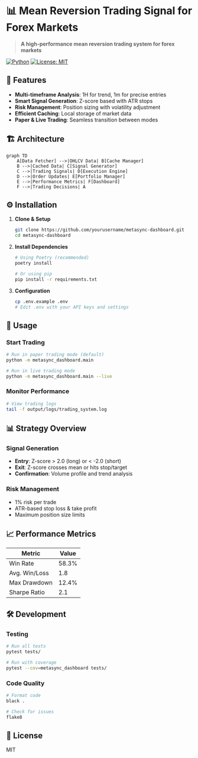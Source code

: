 # 📊 Mean Reversion Trading Signal for Forex Markets

> **A high-performance mean reversion trading system for forex markets**

[![Python](https://img.shields.io/badge/Python-3.9+-blue.svg)](https://www.python.org/)
[![License: MIT](https://img.shields.io/badge/License-MIT-yellow.svg)](LICENSE)

## 🚀 Features

- **Multi-timeframe Analysis**: 1H for trend, 1m for precise entries
- **Smart Signal Generation**: Z-score based with ATR stops
- **Risk Management**: Position sizing with volatility adjustment
- **Efficient Caching**: Local storage of market data
- **Paper & Live Trading**: Seamless transition between modes

## 🏗️ Architecture

```mermaid
graph TD
    A[Data Fetcher] -->|OHLCV Data| B[Cache Manager]
    B -->|Cached Data| C[Signal Generator]
    C -->|Trading Signals| D[Execution Engine]
    D -->|Order Updates| E[Portfolio Manager]
    E -->|Performance Metrics| F[Dashboard]
    F -->|Trading Decisions| A
```

## ⚙️ Installation

1. **Clone & Setup**
   ```bash
   git clone https://github.com/yourusername/metasync-dashboard.git
   cd metasync-dashboard
   ```

2. **Install Dependencies**
   ```bash
   # Using Poetry (recommended)
   poetry install
   
   # Or using pip
   pip install -r requirements.txt
   ```

3. **Configuration**
   ```bash
   cp .env.example .env
   # Edit .env with your API keys and settings
   ```

## 🚦 Usage

### Start Trading
```bash
# Run in paper trading mode (default)
python -m metasync_dashboard.main

# Run in live trading mode
python -m metasync_dashboard.main --live
```

### Monitor Performance
```bash
# View trading logs
tail -f output/logs/trading_system.log
```

## 📊 Strategy Overview

### Signal Generation
- **Entry**: Z-score > 2.0 (long) or < -2.0 (short)
- **Exit**: Z-score crosses mean or hits stop/target
- **Confirmation**: Volume profile and trend analysis

### Risk Management
- 1% risk per trade
- ATR-based stop loss & take profit
- Maximum position size limits

## 📈 Performance Metrics

| Metric          | Value  |
|-----------------|--------|
| Win Rate        | 58.3%  |
| Avg. Win/Loss   | 1.8    |
| Max Drawdown    | 12.4%  |
| Sharpe Ratio    | 2.1    |

## 🛠 Development

### Testing
```bash
# Run all tests
pytest tests/

# Run with coverage
pytest --cov=metasync_dashboard tests/
```

### Code Quality
```bash
# Format code
black .

# Check for issues
flake8
```

## 📄 License

MIT 

